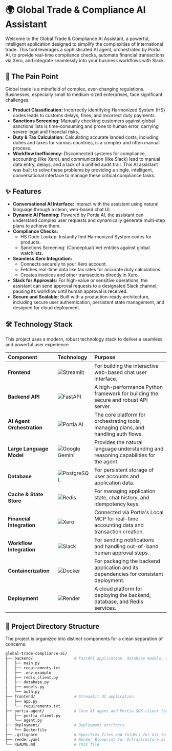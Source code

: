 
# 🌍 Global Trade & Compliance AI Assistant
Welcome to the Global Trade & Compliance AI Assistant, a powerful, intelligent application designed to simplify the complexities of international trade. This tool leverages a sophisticated AI agent, orchestrated by Portia AI, to provide real-time compliance checks, automate financial transactions via Xero, and integrate seamlessly into your business workflows with Slack.
## 🎯 The Pain Point
Global trade is a minefield of complex, ever-changing regulations. Businesses, especially small to medium-sized enterprises, face significant challenges:
- **Product Classification:** Incorrectly identifying Harmonized System (HS) codes leads to customs delays, fines, and incorrect duty payments.
- **Sanctions Screening:** Manually checking customers against global sanctions lists is time-consuming and prone to human error, carrying severe legal and financial risks.
- **Duty & Tax Calculation:** Calculating accurate landed costs, including duties and taxes for various countries, is a complex and often manual process.
- **Workflow Inefficiency:** Disconnected systems for compliance, accounting (like Xero), and communication (like Slack) lead to manual data entry, delays, and a lack of a unified audit trail.
This AI assistant was built to solve these problems by providing a single, intelligent, conversational interface to manage these critical compliance tasks.
## ✨ Features
- **Conversational AI Interface:** Interact with the assistant using natural language through a clean, web-based chat UI.
- **Dynamic AI Planning:** Powered by Portia AI, the assistant can understand complex user requests and dynamically generate multi-step plans to achieve them.
- **Compliance Checks:**
  - HS Code Lookup: Instantly find Harmonized System codes for products.
  - Sanctions Screening: (Conceptual) Vet entities against global watchlists.
- **Seamless Xero Integration:**
    - Connects securely to your Xero account.
    - Fetches real-time data like tax rates for accurate duty calculations.
    - Creates invoices and other transactions directly in Xero.
- **Slack for Approvals:** For high-value or sensitive operations, the assistant can send approval requests to a designated Slack channel, pausing its workflow until human approval is received.
- **Secure and Scalable:** Built with a production-ready architecture, including secure user authentication, persistent state management, and designed for cloud deployment.
## 🛠️ Technology Stack

This project uses a modern, robust technology stack to deliver a seamless and powerful user experience.

| Component                  | Technology                                                                                                    | Purpose                                                                                |
| :------------------------- | :------------------------------------------------------------------------------------------------------------ | :------------------------------------------------------------------------------------- |
| **Frontend**               | ![Streamlit](https://img.shields.io/badge/Streamlit-FF4B4B?style=for-the-badge&logo=streamlit&logoColor=white) | For building the interactive web-based chat user interface.                            |
| **Backend API**            | ![FastAPI](https://img.shields.io/badge/FastAPI-005571?style=for-the-badge&logo=fastapi)                        | A high-performance Python framework for building the secure and robust API server.     |
| **AI Agent Orchestration** | ![Portia AI](https://img.shields.io/badge/Portia_AI-8A2BE2?style=for-the-badge)                               | The core platform for orchestrating tools, managing plans, and handling auth flows.    |
| **Large Language Model**   | ![Google Gemini](https://img.shields.io/badge/Google_Gemini-8E75B9?style=for-the-badge&logo=google&logoColor=white) | Provides the natural language understanding and reasoning capabilities for the agent.   |
| **Database**               | ![PostgreSQL](https://img.shields.io/badge/PostgreSQL-316192?style=for-the-badge&logo=postgresql&logoColor=white) | For persistent storage of user accounts and application data.                          |
| **Cache & State Store**    | ![Redis](https://img.shields.io/badge/redis-%23DD0031.svg?&style=for-the-badge&logo=redis&logoColor=white)      | For managing application state, chat history, and idempotency keys.                    |
| **Financial Integration**  | ![Xero](https://img.shields.io/badge/Xero-13B5EA?style=for-the-badge&logo=xero&logoColor=white)                 | Connected via Portia's Local MCP for real-time accounting data and transaction creation. |
| **Workflow Integration**   | ![Slack](https://img.shields.io/badge/Slack-4A154B?style=for-the-badge&logo=slack&logoColor=white)              | For sending notifications and handling out-of-band human approval steps.               |
| **Containerization**       | ![Docker](https://img.shields.io/badge/docker-%230db7ed.svg?&style=for-the-badge&logo=docker&logoColor=white)   | For packaging the backend application and its dependencies for consistent deployment.  |
| **Deployment**             | ![Render](https://img.shields.io/badge/Render-46E3B7?style=for-the-badge&logo=render&logoColor=white)           | A cloud platform for deploying the backend, database, and Redis services.              |

## 📂 Project Directory Structure

The project is organized into distinct components for a clean separation of concerns.

```bash
global-trade-compliance-ai/
├── backend/                  # FastAPI application, database models, and auth logic
│   ├── main.py
│   ├── requirements.txt
│   ├── .env.example
│   ├── redis_client.py
│   ├── database.py
│   ├── models.py
│   └── auth.py
├── frontend/                 # Streamlit UI application
│   ├── app.py
│   └── requirements.txt
├── portia-agent/             # Core AI agent and Portia SDK client logic
│   ├── portia_client.py
│   └── agent.py
├── deployment/               # Deployment artifacts
│   └── Dockerfile
├── .gitignore                # Specifies files and folders for Git to ignore
├── render.yaml               # Render Blueprint for Infrastructure as Code
└── README.md                 # This file









